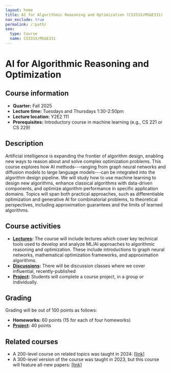 ```yaml
---
layout: home
title: AI for Algorithmic Reasoning and Optimization (CS331X/MS&E331)
nav_exclude: true
permalink: /:path/
seo:
  type: Course
  name: CS331X/MS&E331
---
```


# AI for Algorithmic Reasoning and Optimization

## Course information

- **Quarter:** Fall 2025
- **Lecture time:** Tuesdays and Thursdays 1:30-2:50pm
- **Lecture location:** Y2E2 111
- **Prerequisites:**  Introductory course in machine learning (e.g., CS 221 or CS 229)

## Description

Artificial intelligence is expanding the frontier of algorithm design, enabling new ways to reason about and solve complex optimization problems. This course explores how AI methods---ranging from graph neural networks and diffusion models to large language models---can be integrated into the algorithm design pipeline. We will study how to use machine learning to design new algorithms, enhance classical algorithms with data-driven components, and optimize algorithm performance in specific application domains. Topics will span both practical approaches, such as differentiable optimization and generative AI for combinatorial problems, to theoretical perspectives, including approximation guarantees and the limits of learned algorithms.

## Course activities

- **[Lectures](calendar.md):** The course will include lectures which cover key technical tools used to develop and analyze ML/AI approaches to algorithmic reasoning and optimization. These include introductions to graph neural networks, mathematical optimization frameworks, and approximation algorithms.
- **[Discussions](discussions.md):** There will be discussion classes where we cover influential, recently-published
- **[Project](project.md):** Students will complete a course project, in a group or individually.

## Grading

Grading will be out of 100 points as follows:
- **Homeworks:** 60 points (15 for each of four homeworks)
- **[Project](https://vitercik.github.io/bwca/project/#grading):** 40 points

## Related courses
- A 200-level course on related topics was taught in 2024: [[link]](https://vitercik.github.io/ml4do/)
- A 300-level version of the course was taught in 2023, but this course will feature all-new papers: [[link]](https://vitercik.github.io/ml4algs/)